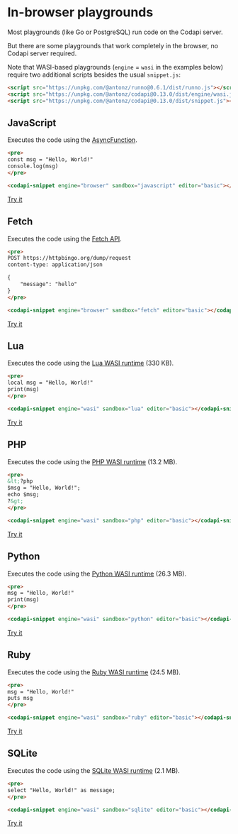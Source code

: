 # In-browser playgrounds

Most playgrounds (like Go or PostgreSQL) run code on the Codapi server.

But there are some playgrounds that work completely in the browser, no Codapi server required.

Note that WASI-based playgrounds (`engine` = `wasi` in the examples below) require two additional scripts besides the usual `snippet.js`:

```html
<script src="https://unpkg.com/@antonz/runno@0.6.1/dist/runno.js"></script>
<script src="https://unpkg.com/@antonz/codapi@0.13.0/dist/engine/wasi.js"></script>
<script src="https://unpkg.com/@antonz/codapi@0.13.0/dist/snippet.js"></script>
```

## JavaScript

Executes the code using the [AsyncFunction](https://developer.mozilla.org/en-US/docs/Web/JavaScript/Reference/Global_Objects/AsyncFunction).

```html
<pre>
const msg = "Hello, World!"
console.log(msg)
</pre>

<codapi-snippet engine="browser" sandbox="javascript" editor="basic"></codapi-snippet>
```

[Try it](https://codapi.org/javascript/)

## Fetch

Executes the code using the [Fetch API](https://developer.mozilla.org/en-US/docs/Web/API/Fetch_API).

```html
<pre>
POST https://httpbingo.org/dump/request
content-type: application/json

{
    "message": "hello"
}
</pre>

<codapi-snippet engine="browser" sandbox="fetch" editor="basic"></codapi-snippet>
```

[Try it](https://codapi.org/fetch/)

## Lua

Executes the code using the [Lua WASI runtime](https://github.com/nalgeon/lua-wasi) (330 KB).

```html
<pre>
local msg = "Hello, World!"
print(msg)
</pre>

<codapi-snippet engine="wasi" sandbox="lua" editor="basic"></codapi-snippet>
```

[Try it](https://codapi.org/lua-wasi/)

## PHP

Executes the code using the [PHP WASI runtime](https://github.com/nalgeon/php-wasi) (13.2 MB).

```html
<pre>
&lt;?php
$msg = "Hello, World!";
echo $msg;
?&gt;
</pre>

<codapi-snippet engine="wasi" sandbox="php" editor="basic"></codapi-snippet>
```

[Try it](https://codapi.org/php-wasi/)

## Python

Executes the code using the [Python WASI runtime](https://github.com/nalgeon/python-wasi) (26.3 MB).

```html
<pre>
msg = "Hello, World!"
print(msg)
</pre>

<codapi-snippet engine="wasi" sandbox="python" editor="basic"></codapi-snippet>
```

[Try it](https://codapi.org/python-wasi/)

## Ruby

Executes the code using the [Ruby WASI runtime](https://github.com/nalgeon/ruby-wasi) (24.5 MB).

```html
<pre>
msg = "Hello, World!"
puts msg
</pre>

<codapi-snippet engine="wasi" sandbox="ruby" editor="basic"></codapi-snippet>
```

[Try it](https://codapi.org/ruby-wasi/)

## SQLite

Executes the code using the [SQLite WASI runtime](https://github.com/nalgeon/sqlite-wasi) (2.1 MB).

```html
<pre>
select "Hello, World!" as message;
</pre>

<codapi-snippet engine="wasi" sandbox="sqlite" editor="basic"></codapi-snippet>
```

[Try it](https://codapi.org/sqlite-wasi/)
